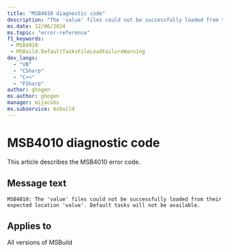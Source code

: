 ```yaml
---
title: "MSB4010 diagnostic code"
description: "The 'value' files could not be successfully loaded from their expected location 'value'. Default tasks will not be available."
ms.date: 12/06/2024
ms.topic: "error-reference"
f1_keywords:
 - MSB4010
 - MSBuild.DefaultTasksFileLoadFailureWarning
dev_langs:
  - "VB"
  - "CSharp"
  - "C++"
  - "FSharp"
author: ghogen
ms.author: ghogen
manager: mijacobs
ms.subservice: msbuild
---
```


# MSB4010 diagnostic code

<!-- :::ErrorDefinitionDescription::: -->
<!-- :::editable-content name="introDescription"::: -->
This article describes the MSB4010 error code.
<!-- :::editable-content-end::: -->

## Message text

`MSB4010: The 'value' files could not be successfully loaded from their expected location 'value'. Default tasks will not be available.`

<!-- :::editable-content name="postOutputDescription"::: -->
<!--
{StrBegin="MSB4010: "}UE: This message is shown when the default tasks files that are located alongside the MSBuild binaries cannot be
    found, either because they don't exist, or because of lack of permissions. "{2}" contains a message explaining why.
    LOCALIZATION: "{2}" is a message from some FX method and is already localized.
-->
<!-- :::editable-content-end::: -->
<!-- :::ErrorDefinitionDescription-end::: -->

## Applies to

All versions of MSBuild
